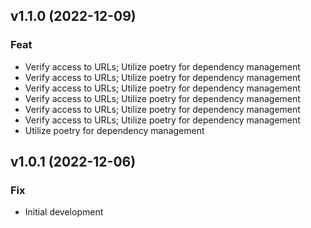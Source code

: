 ## v1.1.0 (2022-12-09)

### Feat

- Verify access to URLs; Utilize poetry for dependency management
- Verify access to URLs; Utilize poetry for dependency management
- Verify access to URLs; Utilize poetry for dependency management
- Verify access to URLs; Utilize poetry for dependency management
- Verify access to URLs; Utilize poetry for dependency management
- Verify access to URLs; Utilize poetry for dependency management
- Utilize poetry for dependency management

## v1.0.1 (2022-12-06)

### Fix

- Initial development
